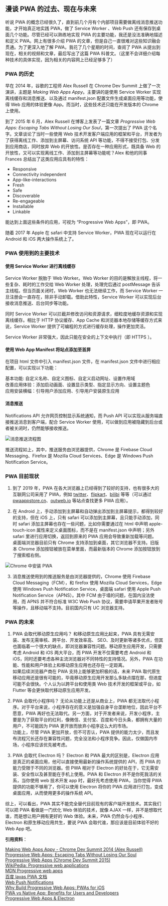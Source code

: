## 漫谈 PWA 的过去、现在与未来

听说 PWA 的概念已经很久了，直到前几个月有个内部项目需要做离线消息推送功能，才开始真正地实践 PWA，做了 Service Worker 、Web Push 还有保存到桌面几个功能。尽管已经可以熟练地实现 PWA 的主要功能，我还是没法准确地描述和定义 PWA。网上有很多介绍 PWA 的文章，但是自己一直很难对这些知识融会贯通。为了更深入地了解 PWA，我花了几个星期的时间，查阅了 PWA 从提出到现在，相关的视频和文章，最后写出了这篇 PWA 科普文。（这里不会详细介绍每种技术的具体实现，因为相关的内容网上已经足够多了）

### PWA 的历史

早在 2014 年，谷歌的工程师 Alex Russell 在 Chrome Dev Summit 上做了一次演讲，主题是 *Making Web Apps Appy*。主要讲的是使用 Service Worker 实现离线缓存和消息推送、以及通过 manifest.json 配置文件生成桌面应用等功能，使得 Web 应用的体验更像 App。而当时，这些技术还只能在开发版本的 Chrome 上使用。

到了 2015 年 6 月，Alex Russell 在博客上发表了一篇文章 *Progressive Web Apps: Escaping Tabs Without Losing Our Soul*，第一次提出了 PWA 这个名字。文章谈论了当时一些使用 Web 技术开发客户端应用的框架和平台，开发者为了获得离线工作、添加到主屏幕、访问系统 API 等功能，不得不接受打包、分发到应用商店，同时放弃 Web 的开放性。是否存在一种应用形式，既具备 Web 的开放性，又可以实现离线工作、添加到主屏幕等功能呢？Alex 和他的同事 Frances 总结出了这类应用应具有的特性：

- Responsive
- Connectivity independent
- App-like-interactions
- Fresh
- Safe
- Discoverable
- Re-engageable
- Installable
- Linkable

能达到上面这些条件的应用，可视为 “Progressive Web Apps”，即 PWA。

随着 2017 年 Apple 在 safari 中支持 Service Worker，PWA 现在可以运行在 Android 和 iOS 两大操作系统上了。

### PWA 使用到的主要技术

#### 使用 Service Worker 进行离线缓存

Service Worker 脱胎于 Web Worker。Web Worker 的目的是解放主线程，将一些复杂、耗时的工作交给 Web Worker 处理，处理完后通过 postMessage 告诉主线程。但当页面关闭时，Web Worker 也无法继续工作，而 Service Worker 一旦注册会一直存在，除非手动卸载。借助此特性，Service Worker 可以实现后台接收消息推送、后台同步等功能。

同时 Service Worker 可以拦截并修改访问和资源请求，细粒度地缓存资源和实现离线缓存。相比于 HTTP 协议缓存、App Cache 和浏览器本地存储等缓存方式来说，Service  Worker 提供了可编程的方式进行缓存处理，操作更加灵活。

Service Worker 非常强大，因此只能在安全的上下文中执行（即 HTTPS ）。 

#### 使用 Web App Manifest 将站点添加至首屏

在项目 html 文件中引入 manifest.json 文件，在 manifest.json 文件中进行相应配置，可以实现以下功能：

基本功能: 自定义名称、自定义图标、自定义启动网址、设置作用域  
改善应用体验：添加启动画面、设置显示类型、指定显示方向、设置主题色  
应用安装横幅：引导用户添加应用、引导用户安装原生应用

#### 消息推送
Notifications API 允许网页控制显示系统通知，而 Push API 可以实现从服务端直接推送消息到客户端，配合 Service Worker 使用，可以做到应用被隐藏到后台或者被关闭时，仍然能够接收推送。

![消息推送流程图](https://upload-images.jianshu.io/upload_images/2135310-20b048e887e42b8b.png?imageMogr2/auto-orient/strip%7CimageView2/2/w/1240)

推送流程如上，其中，推送服务由浏览器提供，Chrome 是 Firebase Cloud Messaging、Firefox 是 Mozilla Cloud Services、Edge 是 Windows Push Notification Service。

### PWA 目前现状

1. 到了 2019 年，PWA 在各大浏览器上已经得到了较好的支持，也有很多大的互联网公司采用了 PWA，例如 [twitter]([https://twitter.com/home](https://twitter.com/home)
)、[flipkart]([https://www.flipkart.com](https://www.flipkart.com/)
)、[bilibi]([https://m.bilibili.com/index.html](https://m.bilibili.com/index.html)
) 等等（可以通过 [pwaappstore.cn](https://www.pwaappstore.cn/#/pwashop-home)、[outweb.io]([https://outweb.io](https://outweb.io/)
) 等站点查找更多 PWA 应用）。

2. 在 Android 上，手动添加到主屏幕和自动弹出添加到主屏幕提示，都得到较好的支持，但在 iOS 上，只有 safari 可以添加到主屏幕，且只能手动添加，同时 safari 添加主屏幕也存在一些问题，比如你需要通过在 html 中声明 apple-touch-icon 属性来定义桌面图标，而不是在 manifest.json 中声明；另外 safari 里进行应用切换，返回到原来的 PWA 应用会导致重新加载等问题。  
桌面端浏览器目前只有 Chrome 支持添加到桌面，其它浏览器不支持。旧版本 Chrome 添加按钮被放在菜单里面，而最新版本的 Chrome 添加按钮放到了搜索框右侧。

![Chrome 中安装 PWA](https://upload-images.jianshu.io/upload_images/2135310-2b2d60d02ed5e893.png?imageMogr2/auto-orient/strip%7CimageView2/2/w/1240)

3. 消息推送使用到的推送服务是由浏览器提供的，Chrome 使用 Firebase Cloud Messaging（FCM），和 firefox 使用 Mozilla Cloud Services，Edge 使用 Windows Push Notification Service，桌面端 safari 使用 Apple Push Notification Service（APNS）。其中 FCM 由于墙的问题，在国内没法使用，而 APNS 并不符合标准 W3C Web Push 协议，需要申请苹果开发者账号等操作，且移动端不支持。目前国内只有 UC 浏览器支持。

### PWA 的未来

1. PWA 会取代移动原生应用吗？
和移动原生应用比起来，PWA 具有无需安装、发布无需审核、跨平台、开发效率高、 SEO、及时更新等诸多优点，但其也面临着一个很大的缺点，即浏览器兼容性问题。移动原生应用开发，只需要考虑 Android 和 iOS 两大平台，而 PWA 开发不仅需要考虑 Android 和 iOS，同时还要考虑各种主流浏览器对不同特性的支持情况。另外，PWA 在功能、性能和用户体验上和移动原生应用也还存在一定距离。  
如果后续浏览器产商在 PWA 支持上能够更加积极的话，未来 PWA 取代原生移动应用还是很有可能的，毕竟移动原生应用开发那么多缺点摆在那，但进度可能不会很快。个人认为以跨平台和使用类 Web 技术开发的框架或平台，如 Flutter 等会更快取代移动原生应用开发。

2. PWA 会取代小程序吗？
无论从功能上还是从商业上，PWA 都无法取代小程序。对于平台来说，小程序存在的意义是加强自身平台垄断地位，因此平台不愿意，PWA 再好也无法取代。另一方面，对于开发者来说，开发小程序，主要是为了获取平台的红利，像微信、支付宝、百度和今日头条，都拥有大量的用户，不可能因为 PWA 更开放而放弃小程序这么大的市场。  
功能上，尽管 PWA 更加开放，但不可否认，PWA 提供的能力太少，而且发布流程冗长还存在兼容性问题，完全没法和小程序竞争。因此，仅做国内市场，小程序应该优先被考虑。

3. PWA 会取代 Electron 吗？
Electron 和 PWA 最大的区别是，Electron 应用是真正的桌面应用，他可以直接使用最新的操作系统提供的 API，而 PWA 的能力受限于不同的浏览器。但 PWA 相对于 Electron 的好处在于，它无需安装、安全性以及甚至能在手机上使用。PWA 和 Electron 并不是你死我活的关系，当你使用 web 技术开发 app 时，最好先考虑使用 PWA，当你觉得 PWA 提供的功能不够用了，你可以使用 Electron 将你的 PWA 应用进行打包，变成桌面应用，从而使用更多的操作系统 API。

综上，可以看出，PWA 其实不能完全替代目前现有的客户端开发技术。其实我们可以把 PWA 看做是一门优化 Web 体验的技术，就像 AJAX 一样，并不是想取代谁，而是想让用户拥有更好的 Web 体验。未来，PWA 仍然会与小程序、Electron 和原生移动应用共生，要说 PWA 会取代谁，那应该是目前体验不好的 Web App 吧。

**引用资料**：

[Making Web Apps Appy - Chrome Dev Summit 2014 (Alex Russell)](https://www.youtube.com/watch?v=QbuLq4f6DGQ)   
[Progressive Web Apps: Escaping Tabs Without Losing Our Soul](https://infrequently.org/2015/06/progressive-apps-escaping-tabs-without-losing-our-soul/)  
[Progressive Web Apps (Chrome Dev Summit 2015)](https://www.youtube.com/watch?v=MyQ8mtR9WxI)  
[WikiPedia: Progressive web applications](https://en.wikipedia.org/wiki/Progressive_web_applications#cite_note-Medium_Nov_2018-9)  
[MDN Progressive web apps](https://developer.mozilla.org/en-US/docs/Web/Progressive_web_apps)  
[百度 lavas PWA 文档](https://lavas.baidu.com/pwa)  
[Web Push Notifications](https://developers.google.com/web/fundamentals/push-notifications/)  
[Why Build Progressive Web Apps: PWAs for iOS](https://www.youtube.com/watch?v=s5ASNwnBttQ)  
[PWA vs Native App: Benefits for Users and Developers](https://jelvix.com/blog/pwa-vs-native-app-benefits-for-users-and-developers)  
[Progressive Web Apps & Electron](https://felixrieseberg.com/progressive-web-apps-electron/)  
